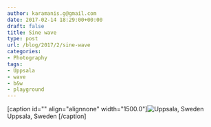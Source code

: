 ```yaml
---
author: karamanis.g@gmail.com
date: 2017-02-14 18:29:00+00:00
draft: false
title: Sine wave
type: post
url: /blog/2017/2/sine-wave
categories:
- Photography
tags:
- Uppsala
- wave
- b&w
- playground
---
```


[caption id="" align="alignnone" width="1500.0"]![ Uppsala, Sweden ](/images/2017-02-14-20172sine-wave/image-asset.jpeg)
 Uppsala, Sweden [/caption]
